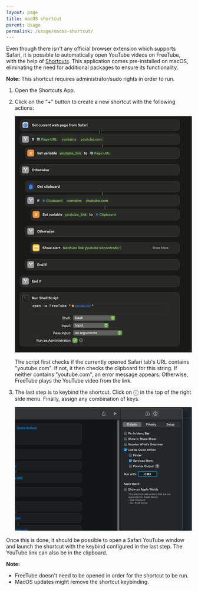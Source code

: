 ```yaml
---
layout: page
title: macOS shortcut
parent: Usage
permalink: /usage/macos-shortcut/
---
```


Even though there isn't any official browser extension which supports Safari, it is possible to automatically open YouTube videos on FreeTube, with the help of [Shortcuts](https://support.apple.com/en-en/guide/shortcuts-mac/apdf22b0444c/mac). This application comes pre-installed on macOS, eliminating the need for additional packages to ensure its functionality.

**Note:** This shortcut requires administrator/sudo rights in order to run.

1. Open the Shortcuts App.

2. Click on the “+” button to create a new shortcut with the following actions:

    ![Shortcut code](/images/ShortcutMacOS.png)

    The script first checks if the currently opened Safari tab's URL contains "youtube.com". If not, it then checks the clipboard for this string. If neither contains "youtube.com", an error message appears. Otherwise, FreeTube plays the YouTube video from the link.

3. The last step is to keybind the shortcut. Click on ⓘ in the top of the right side menu. Finally, assign any combination of keys.

    ![Shortcut options - keybinding](/images/ShortcutKeybind.png)

Once this is done, it should be possible to open a Safari YouTube window and launch the shortcut with the keybind configured in the last step. The YouTube link can also be in the clipboard.

**Note:**
- FreeTube doesn't need to be opened in order for the shortcut to be run.
- MacOS updates might remove the shortcut keybinding.

